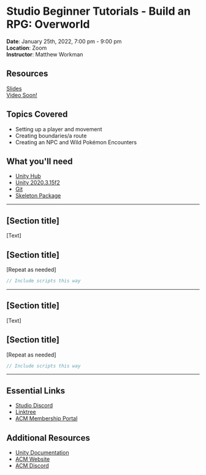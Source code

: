 # Studio Beginner Tutorials - Build an RPG: Overworld
 
**Date**: January 25th, 2022, 7:00 pm - 9:00 pm<br>
**Location**: Zoom<br>
**Instructor**: Matthew Workman
 
## Resources
[Slides]()<br>
[Video Soon!](Soon)<br>
 
## Topics Covered
* Setting up a player and movement
* Creating boundaries/a route 
* Creating an NPC and Wild Pokémon Encounters
 
## What you'll need
* [Unity Hub](https://unity.com/download)
* [Unity 2020.3.15f2](https://unity3d.com/unity/qa/lts-releases)
* [Git](https://git-scm.com/downloads)
* [Skeleton Package](https://drive.google.com/file/d/1fwxSS-_M8ALAvDLSO5gfLTADQ4cnSV13/view?usp=sharing)

---

## [Section title]
[Text]

## [Section title]
[Repeat as needed]
 
```csharp
// Include scripts this way
```

---

## [Section title]
[Text]

## [Section title]
[Repeat as needed]
 
```csharp
// Include scripts this way
```

---

## Essential Links
- [Studio Discord](https://discord.com/invite/bBk2Mcw)
- [Linktree](https://linktr.ee/acmstudio)
- [ACM Membership Portal](https://members.uclaacm.com/)

## Additional Resources
- [Unity Documentation](https://docs.unity3d.com/Manual/index.html)
- [ACM Website](https://www.uclaacm.com/)
- [ACM Discord](https://discord.com/invite/eWmzKsY)
 
 

